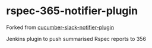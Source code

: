 # rspec-365-notifier-plugin
Forked from [cucumber-slack-notifier-plugin](https://github.com/jenkinsci/cucumber-slack-notifier-plugin)

Jenkins plugin to push summarised Rspec reports to 356

